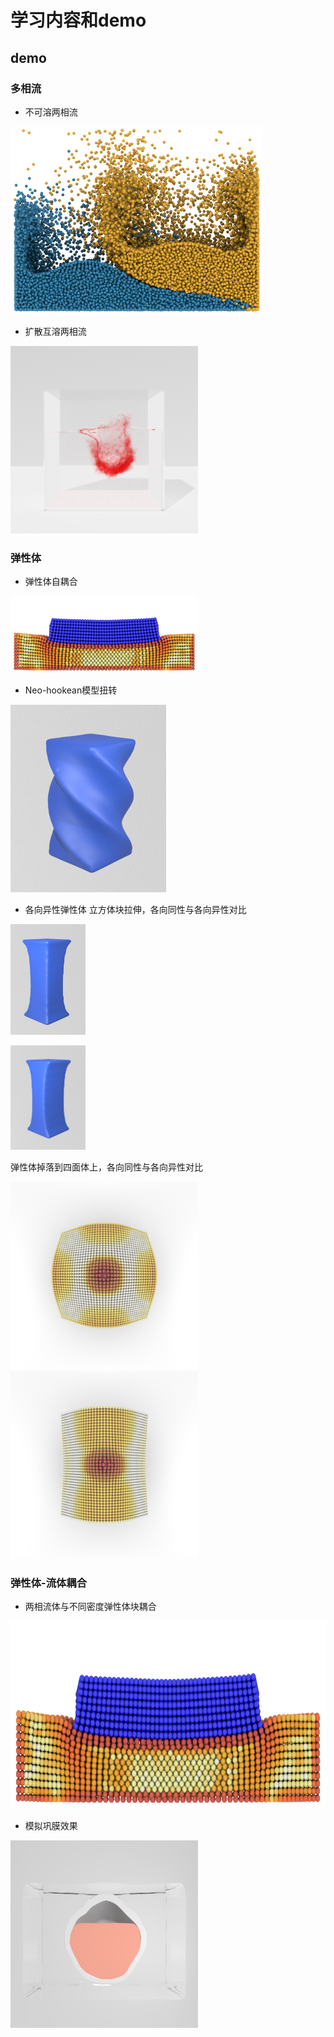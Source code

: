 # 学习内容和demo
## demo

### 多相流
* 不可溶两相流

<img src="https://github.com/pollywaik/cg_note/blob/master/demo/multiphase.png" height="300"/><br/>

* 扩散互溶两相流

<img src="https://github.com/pollywaik/cg_note/blob/master/demo/ink.png" height="300"/><br/>

### 弹性体
* 弹性体自耦合

<img src="https://github.com/pollywaik/cg_note/blob/master/demo/elastic_coupling.png" width="300"/><br/>


* Neo-hookean模型扭转

<img src="https://github.com/pollywaik/cg_note/blob/master/demo/rotate_neo.png" height="300"/><br/>

* 各向异性弹性体
立方体块拉伸，各向同性与各向异性对比

<img src="https://github.com/pollywaik/cg_note/blob/master/demo/stress_linear.png" width="120"/><br/>

<img src="https://github.com/pollywaik/cg_note/blob/master/demo/stress_linear_ani.png" width="120"/><br/>

弹性体掉落到四面体上，各向同性与各向异性对比

<img src="https://github.com/pollywaik/cg_note/blob/master/demo/tetrahedron.png" height="300"/><br/>
<img src="https://github.com/pollywaik/cg_note/blob/master/demo/tetrahedron_ani.png" height="300"/><br/>

### 弹性体-流体耦合
* 两相流体与不同密度弹性体块耦合

<img src="https://github.com/pollywaik/cg_note/blob/master/demo/elastic_coupling.png" height="300"/><br/>

* 模拟巩膜效果

<img src="https://github.com/pollywaik/cg_note/blob/master/demo/eyewall.png" height="300"/><br/>

